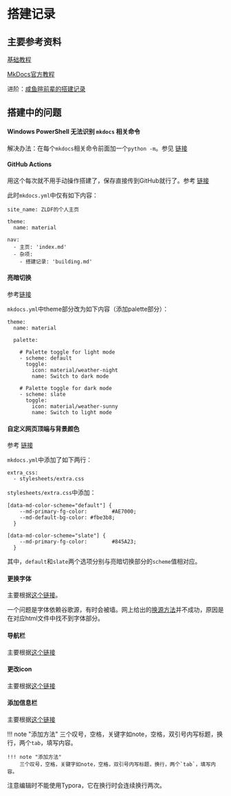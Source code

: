 # 搭建记录

## 主要参考资料

[基础教程](https://squidfunk.github.io/mkdocs-material/publishing-your-site/)

[MkDocs官方教程](https://www.mkdocs.org/user-guide/)

进阶：[咸鱼暄前辈的搭建记录](https://xuan-insr.github.io/%E6%9D%82%E9%A1%B9/%E5%8D%9A%E5%AE%A2%E6%90%AD%E5%BB%BA%E8%AE%B0%E5%BD%95/)

## 搭建中的问题

#### Windows PowerShell 无法识别 `mkdocs` 相关命令

  解决办法：在每个`mkdocs`相关命令前面加一个`python -m`。参见 [链接](https://www.mkdocs.org/user-guide/installation/)

#### GitHub Actions 
用这个每次就不用手动操作搭建了，保存直接传到GitHub就行了。参考 [链接](https://squidfunk.github.io/mkdocs-material/publishing-your-site/#with-github-actions-material-for-mkdocs)

此时`mkdocs.yml`中仅有如下内容：
```
site_name: ZLDF的个人主页

theme: 
  name: material

nav:
  - 主页: 'index.md'
  - 杂项: 
    - 搭建记录: 'building.md'
```

#### 亮暗切换
参考[链接](https://squidfunk.github.io/mkdocs-material/setup/changing-the-colors/#color-palette-toggle)

`mkdocs.yml`中theme部分改为如下内容（添加palette部分）：

```
theme: 
  name: material

  palette: 

    # Palette toggle for light mode
    - scheme: default
      toggle:
        icon: material/weather-night 
        name: Switch to dark mode

    # Palette toggle for dark mode
    - scheme: slate
      toggle:
        icon: material/weather-sunny
        name: Switch to light mode
```

#### 自定义网页顶端与背景颜色
参考 [链接](https://squidfunk.github.io/mkdocs-material/setup/changing-the-colors/#custom-color-schemes)

`mkdocs.yml`中添加了如下两行：
```
extra_css:
  - stylesheets/extra.css
```
`stylesheets/extra.css`中添加：
```
[data-md-color-scheme="default"] {
    --md-primary-fg-color:        #AE7000;
    --md-default-bg-color: #fbe3b8;
  }

[data-md-color-scheme="slate"] {
    --md-primary-fg-color:        #845A23;
  }
```
其中，`default`和`slate`两个选项分别与亮暗切换部分的`scheme`值相对应。

#### 更换字体
主要根据[这个链接](https://squidfunk.github.io/mkdocs-material/setup/changing-the-fonts/#regular-font)。  

一个问题是字体依赖谷歌源，有时会被墙。网上给出的[换源方法](http://zongming.net/read-1426/)并不成功，原因是在对应html文件中找不到字体部分。

#### 导航栏

主要根据[这个链接](https://squidfunk.github.io/mkdocs-material/setup/setting-up-navigation/#navigation-tabs)

#### 更改icon
主要根据[这个链接](https://squidfunk.github.io/mkdocs-material/setup/changing-the-logo-and-icons/)

#### 添加信息栏
主要根据[这个链接](https://squidfunk.github.io/mkdocs-material/reference/admonitions/)

!!! note "添加方法"
    三个叹号，空格，关键字如note，空格，双引号内写标题，换行，两个`tab`，填写内容。
```
!!! note "添加方法"
    三个叹号，空格，关键字如note，空格，双引号内写标题，换行，两个`tab`，填写内容。
```
注意编辑时不能使用Typora，它在换行时会连续换行两次。
